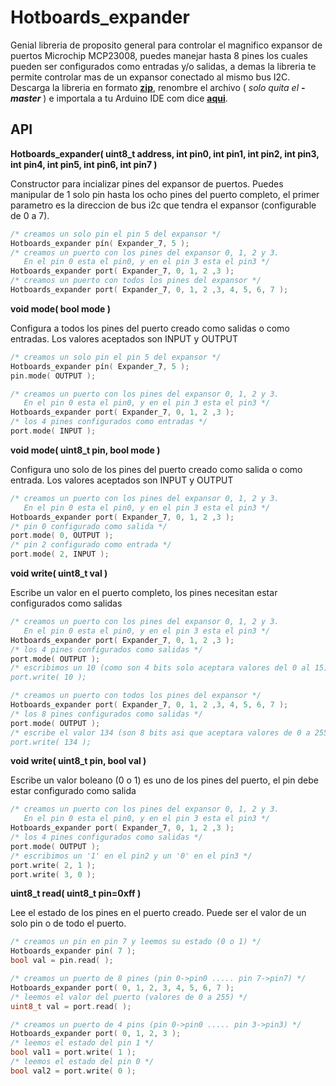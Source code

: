 Hotboards_expander
===============

Genial libreria de proposito general para controlar el magnifico expansor de puertos Microchip MCP23008, puedes manejar hasta 8 pines los cuales pueden ser configurados como entradas y/o salidas, a demas la libreria te permite controlar mas de un expansor conectado al mismo bus I2C. Descarga la libreria en formato [**zip**](https://github.com/Hotboards/Hotboards_expander/archive/master.zip), renombre el archivo ( _solo quita el **-master**_ ) e importala a tu Arduino IDE com dice [**aqui**](https://www.arduino.cc/en/Guide/Libraries).

API
---

**Hotboards_expander( uint8_t address, int pin0, int pin1, int pin2, int pin3, int pin4, int pin5, int pin6, int pin7 )**

Constructor para incializar pines del expansor de puertos. Puedes manipular de 1 solo pin hasta los ocho pines del puerto completo, el primer parametro es la direccion de bus i2c que tendra el expansor (configurable de 0 a 7).

``` cpp
/* creamos un solo pin el pin 5 del expansor */
Hotboards_expander pín( Expander_7, 5 );
/* creamos un puerto con los pines del expansor 0, 1, 2 y 3.
   En el pin 0 esta el pin0, y en el pin 3 esta el pin3 */
Hotboards_expander port( Expander_7, 0, 1, 2 ,3 );
/* creamos un puerto con todos los pines del expansor */
Hotboards_expander port( Expander_7, 0, 1, 2 ,3, 4, 5, 6, 7 );
```

**void mode( bool mode )**

Configura a todos los pines del puerto creado como salidas o como entradas. Los valores aceptados son INPUT y OUTPUT

``` cpp
/* creamos un solo pin el pin 5 del expansor */
Hotboards_expander pín( Expander_7, 5 );
pin.mode( OUTPUT );

/* creamos un puerto con los pines del expansor 0, 1, 2 y 3.
   En el pin 0 esta el pin0, y en el pin 3 esta el pin3 */
Hotboards_expander port( Expander_7, 0, 1, 2 ,3 );
/* los 4 pines configurados como entradas */
port.mode( INPUT );
```

**void mode( uint8_t pin, bool mode )**

Configura uno solo de los pines del puerto creado como salida o como entrada. Los valores aceptados son INPUT y OUTPUT

``` cpp
/* creamos un puerto con los pines del expansor 0, 1, 2 y 3.
   En el pin 0 esta el pin0, y en el pin 3 esta el pin3 */
Hotboards_expander port( Expander_7, 0, 1, 2 ,3 );
/* pin 0 configurado como salida */
port.mode( 0, OUTPUT );
/* pin 2 configurado como entrada */
port.mode( 2, INPUT );
```

**void write( uint8_t val )**

Escribe un valor en el puerto completo, los pines necesitan estar configurados como salidas

``` cpp
/* creamos un puerto con los pines del expansor 0, 1, 2 y 3.
   En el pin 0 esta el pin0, y en el pin 3 esta el pin3 */
Hotboards_expander port( Expander_7, 0, 1, 2 ,3 );
/* los 4 pines configurados como salidas */
port.mode( OUTPUT );
/* escribimos un 10 (como son 4 bits solo aceptara valores del 0 al 15)
port.write( 10 );

/* creamos un puerto con todos los pines del expansor */
Hotboards_expander port( Expander_7, 0, 1, 2 ,3, 4, 5, 6, 7 );
/* los 8 pines configurados como salidas */
port.mode( OUTPUT );
/* escribe el valor 134 (son 8 bits asi que aceptara valores de 0 a 255)
port.write( 134 );
```

**void write( uint8_t pin, bool val )**

Escribe un valor boleano (0 o 1) es uno de los pines del puerto, el pin debe estar configurado como salida

``` cpp
/* creamos un puerto con los pines del expansor 0, 1, 2 y 3.
   En el pin 0 esta el pin0, y en el pin 3 esta el pin3 */
Hotboards_expander port( Expander_7, 0, 1, 2 ,3 );
/* los 4 pines configurados como salidas */
port.mode( OUTPUT );
/* escribimos un '1' en el pin2 y un '0' en el pin3 */
port.write( 2, 1 );
port.write( 3, 0 );
```

**uint8_t read( uint8_t pin=0xff )**

Lee el estado de los pines en el puerto creado. Puede ser el valor de un solo pin o de todo el puerto.

``` cpp
/* creamos un pin en pin 7 y leemos su estado (0 o 1) */
Hotboards_expander pin( 7 );
bool val = pin.read( );

/* creamos un puerto de 8 pines (pin 0->pin0 ..... pin 7->pin7) */
Hotboards_expander port( 0, 1, 2, 3, 4, 5, 6, 7 );
/* leemos el valor del puerto (valores de 0 a 255) */
uint8_t val = port.read( );

/* creamos un puerto de 4 pins (pin 0->pin0 ..... pin 3->pin3) */
Hotboards_expander port( 0, 1, 2, 3 );
/* leemos el estado del pin 1 */
bool val1 = port.write( 1 );
/* leemos el estado del pin 0 */
bool val2 = port.write( 0 );
```
